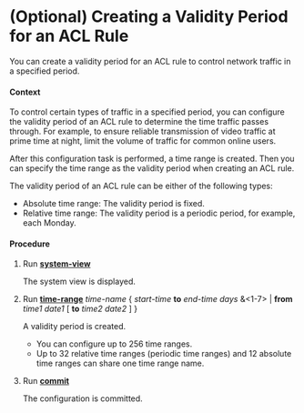 (Optional) Creating a Validity Period for an ACL Rule
=====================================================

You can create a validity period for an ACL rule to control network traffic in a specified period.

#### Context

To control certain types of traffic in a specified period, you can configure the validity period of an ACL rule to determine the time traffic passes through. For example, to ensure reliable transmission of video traffic at prime time at night, limit the volume of traffic for common online users.

After this configuration task is performed, a time range is created. Then you can specify the time range as the validity period when creating an ACL rule.

The validity period of an ACL rule can be either of the following types:

* Absolute time range: The validity period is fixed.
* Relative time range: The validity period is a periodic period, for example, each Monday.

#### Procedure

1. Run [**system-view**](cmdqueryname=system-view)
   
   
   
   The system view is displayed.
2. Run [**time-range**](cmdqueryname=time-range+to+from+to) *time-name* { *start-time* **to** *end-time days* &<1-7> | **from** *time1 date1* [ **to** *time2 date2* ] }
   
   
   
   A validity period is created.
   
   
   
   * You can configure up to 256 time ranges.
   * Up to 32 relative time ranges (periodic time ranges) and 12 absolute time ranges can share one time range name.
3. Run [**commit**](cmdqueryname=commit)
   
   
   
   The configuration is committed.